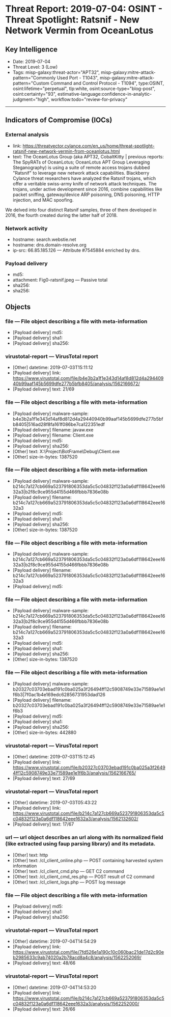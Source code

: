 # Threat Report: 2019-07-04: OSINT - Threat Spotlight: Ratsnif - New Network Vermin from OceanLotus


## Key Intelligence
* Date: 2019-07-04
* Threat Level: 3 (Low)
* Tags: misp-galaxy:threat-actor="APT32", misp-galaxy:mitre-attack-pattern="Commonly Used Port - T1043", misp-galaxy:mitre-attack-pattern="Custom Command and Control Protocol - T1094", type:OSINT, osint:lifetime="perpetual", tlp:white, osint:source-type="blog-post", osint:certainty="93", estimative-language:confidence-in-analytic-judgment="high", workflow:todo="review-for-privacy"

---

## Indicators of Compromise (IOCs)
### External analysis
* link: https://threatvector.cylance.com/en_us/home/threat-spotlight-ratsnif-new-network-vermin-from-oceanlotus.html
* text: The OceanLotus Group (aka APT32, CobaltKitty | previous reports: The SpyRATs of OceanLotus; OceanLotus APT Group Leveraging Steganography) is using a suite of remote access trojans dubbed "Ratsnif" to leverage new network attack capabilities. Blackberry Cylance threat researchers have analyzed the Ratsnif trojans, which offer a veritable swiss-army knife of network attack techniques. The trojans, under active development since 2016, combine capabilities like packet sniffing, gateway/device ARP poisoning, DNS poisoning, HTTP injection, and MAC spoofing. 

We delved into four distinct Ratsnif samples, three of them developed in 2016, the fourth created during the latter half of 2018.

### Network activity
* hostname: search.webstie.net
* hostname: dns.domain-resolve.org
* ip-src: 66.85.185.126 — Attribute #7545884 enriched by dns.

### Payload delivery
* md5: <md5>
* attachment: Fig0-ratsnif.jpeg — Passive total
* sha256: <sha256>
* sha256: <sha256>

## Objects
### file — File object describing a file with meta-information
* [Payload delivery] md5: <md5>
* [Payload delivery] sha1: <sha1>
* [Payload delivery] sha256: <sha256>

### virustotal-report — VirusTotal report
* [Other] datetime: 2019-07-03T15:11:12
* [Payload delivery] link: https://www.virustotal.com/file/b4e3b2a1f1e343d14af8d812d4a29440940b99aaf145b5699dfe277b5bfb8405/analysis/1562166672/
* [Payload delivery] text: 21/69

### file — File object describing a file with meta-information
* [Payload delivery] malware-sample: b4e3b2a1f1e343d14af8d812d4a29440940b99aaf145b5699dfe277b5bfb8405|516ad28f8fa161f086be7ca122351edf
* [Payload delivery] filename: javaw.exe
* [Payload delivery] filename: Client.exe
* [Payload delivery] md5: <md5>
* [Payload delivery] sha256: <sha256>
* [Other] text: X:\Project\BotFrame\Debug\Client.exe
* [Other] size-in-bytes: 1387520

### file — File object describing a file with meta-information
* [Payload delivery] malware-sample: b214c7a127cb669a523791806353da5c5c04832f123a0a6df118642eee1632a3|b2f8c9ce955d4155d466fbbb7836e08b
* [Payload delivery] filename: b214c7a127cb669a523791806353da5c5c04832f123a0a6df118642eee1632a3
* [Payload delivery] md5: <md5>
* [Payload delivery] sha1: <sha1>
* [Payload delivery] sha256: <sha256>
* [Other] size-in-bytes: 1387520

### file — File object describing a file with meta-information
* [Payload delivery] malware-sample: b214c7a127cb669a523791806353da5c5c04832f123a0a6df118642eee1632a3|b2f8c9ce955d4155d466fbbb7836e08b
* [Payload delivery] filename: b214c7a127cb669a523791806353da5c5c04832f123a0a6df118642eee1632a3
* [Payload delivery] md5: <md5>

### file — File object describing a file with meta-information
* [Payload delivery] malware-sample: b214c7a127cb669a523791806353da5c5c04832f123a0a6df118642eee1632a3|b2f8c9ce955d4155d466fbbb7836e08b
* [Payload delivery] filename: b214c7a127cb669a523791806353da5c5c04832f123a0a6df118642eee1632a3
* [Payload delivery] md5: <md5>
* [Payload delivery] sha1: <sha1>
* [Payload delivery] sha256: <sha256>
* [Other] size-in-bytes: 1387520

### file — File object describing a file with meta-information
* [Payload delivery] malware-sample: b20327c03703ebad191c0ba025a3f26494ff12c5908749e33e71589ae1e1f6b3|7f0ac1b4e169edc62856731953dad126
* [Payload delivery] filename: b20327c03703ebad191c0ba025a3f26494ff12c5908749e33e71589ae1e1f6b3
* [Payload delivery] md5: <md5>
* [Payload delivery] sha1: <sha1>
* [Payload delivery] sha256: <sha256>
* [Other] size-in-bytes: 442880

### virustotal-report — VirusTotal report
* [Other] datetime: 2019-07-03T15:12:45
* [Payload delivery] link: https://www.virustotal.com/file/b20327c03703ebad191c0ba025a3f26494ff12c5908749e33e71589ae1e1f6b3/analysis/1562166765/
* [Payload delivery] text: 27/69

### virustotal-report — VirusTotal report
* [Other] datetime: 2019-07-03T05:43:22
* [Payload delivery] link: https://www.virustotal.com/file/b214c7a127cb669a523791806353da5c5c04832f123a0a6df118642eee1632a3/analysis/1562132602/
* [Payload delivery] text: 17/67

### url — url object describes an url along with its normalized field (like extracted using faup parsing library) and its metadata.
* [Other] text: http
* [Other] text: /cl_client_online.php — POST containing harvested system information
* [Other] text: /cl_client_cmd.php — GET C2 command
* [Other] text: /cl_client_cmd_res.php — POST result of C2 command
* [Other] text: /cl_client_logs.php — POST log message

### file — File object describing a file with meta-information
* [Payload delivery] md5: <md5>
* [Payload delivery] sha1: <sha1>
* [Payload delivery] sha256: <sha256>

### virustotal-report — VirusTotal report
* [Other] datetime: 2019-07-04T14:54:29
* [Payload delivery] link: https://www.virustotal.com/file/7fd526e1a190c10c060bac21de17d2c90eb2985633c9ab74020a2b78acd8a4c8/analysis/1562252069/
* [Payload delivery] text: 48/66

### virustotal-report — VirusTotal report
* [Other] datetime: 2019-07-04T14:53:20
* [Payload delivery] link: https://www.virustotal.com/file/b214c7a127cb669a523791806353da5c5c04832f123a0a6df118642eee1632a3/analysis/1562252000/
* [Payload delivery] text: 26/66

